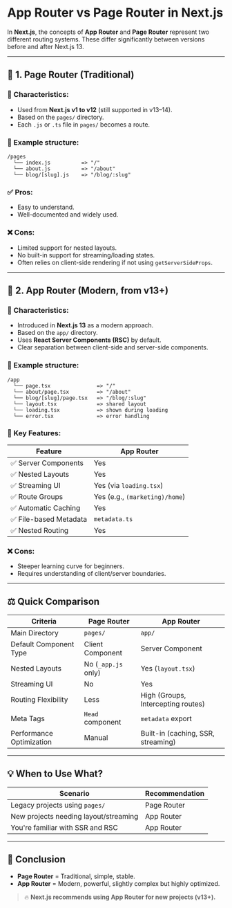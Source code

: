 # App Router vs Page Router in Next.js

In **Next.js**, the concepts of **App Router** and **Page Router** represent two different routing systems. These differ significantly between versions before and after Next.js 13.

---

## 🔹 1. Page Router (Traditional)

### 📌 Characteristics:

- Used from **Next.js v1 to v12** (still supported in v13–14).
- Based on the `pages/` directory.
- Each `.js` or `.ts` file in `pages/` becomes a route.

### 📂 Example structure:

```
/pages
  └── index.js          => "/"
  └── about.js          => "/about"
  └── blog/[slug].js    => "/blog/:slug"
```

### ✅ Pros:

- Easy to understand.
- Well-documented and widely used.

### ❌ Cons:

- Limited support for nested layouts.
- No built-in support for streaming/loading states.
- Often relies on client-side rendering if not using `getServerSideProps`.

---

## 🔹 2. App Router (Modern, from v13+)

### 📌 Characteristics:

- Introduced in **Next.js 13** as a modern approach.
- Based on the `app/` directory.
- Uses **React Server Components (RSC)** by default.
- Clear separation between client-side and server-side components.

### 📂 Example structure:

```
/app
  └── page.tsx               => "/"
  └── about/page.tsx         => "/about"
  └── blog/[slug]/page.tsx   => "/blog/:slug"
  └── layout.tsx             => shared layout
  └── loading.tsx            => shown during loading
  └── error.tsx              => error handling
```

### 🧠 Key Features:

| Feature                | App Router                     |
| ---------------------- | ------------------------------ |
| ✅ Server Components   | Yes                            |
| ✅ Nested Layouts      | Yes                            |
| ✅ Streaming UI        | Yes (via `loading.tsx`)        |
| ✅ Route Groups        | Yes (e.g., `(marketing)/home`) |
| ✅ Automatic Caching   | Yes                            |
| ✅ File-based Metadata | `metadata.ts`                  |
| ✅ Nested Routing      | Yes                            |

### ❌ Cons:

- Steeper learning curve for beginners.
- Requires understanding of client/server boundaries.

---

## ⚖️ Quick Comparison

| Criteria                 | Page Router         | App Router                         |
| ------------------------ | ------------------- | ---------------------------------- |
| Main Directory           | `pages/`            | `app/`                             |
| Default Component Type   | Client Component    | Server Component                   |
| Nested Layouts           | No (`_app.js` only) | Yes (`layout.tsx`)                 |
| Streaming UI             | No                  | Yes                                |
| Routing Flexibility      | Less                | High (Groups, Intercepting routes) |
| Meta Tags                | `Head` component    | `metadata` export                  |
| Performance Optimization | Manual              | Built-in (caching, SSR, streaming) |

---

## 💡 When to Use What?

| Scenario                              | Recommendation |
| ------------------------------------- | -------------- |
| Legacy projects using `pages/`        | Page Router    |
| New projects needing layout/streaming | App Router     |
| You're familiar with SSR and RSC      | App Router     |

---

## 🧭 Conclusion

- **Page Router** = Traditional, simple, stable.
- **App Router** = Modern, powerful, slightly complex but highly optimized.

> 🔥 **Next.js recommends using App Router for new projects (v13+).**
